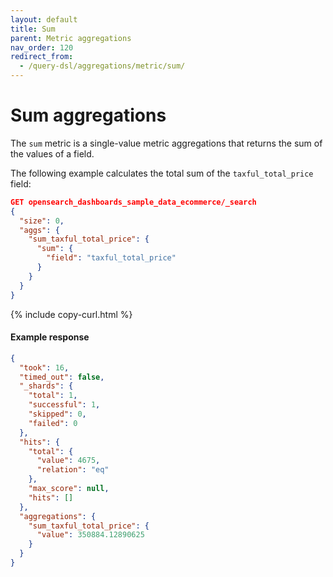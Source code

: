 ```yaml
---
layout: default
title: Sum
parent: Metric aggregations
nav_order: 120
redirect_from:
  - /query-dsl/aggregations/metric/sum/
---
```


# Sum aggregations

The `sum` metric is a single-value metric aggregations that returns the sum of the values of a field.

The following example calculates the total sum of the `taxful_total_price` field:

```json
GET opensearch_dashboards_sample_data_ecommerce/_search
{
  "size": 0,
  "aggs": {
    "sum_taxful_total_price": {
      "sum": {
        "field": "taxful_total_price"
      }
    }
  }
}
```
{% include copy-curl.html %}

#### Example response

```json
{
  "took": 16,
  "timed_out": false,
  "_shards": {
    "total": 1,
    "successful": 1,
    "skipped": 0,
    "failed": 0
  },
  "hits": {
    "total": {
      "value": 4675,
      "relation": "eq"
    },
    "max_score": null,
    "hits": []
  },
  "aggregations": {
    "sum_taxful_total_price": {
      "value": 350884.12890625
    }
  }
}
```
